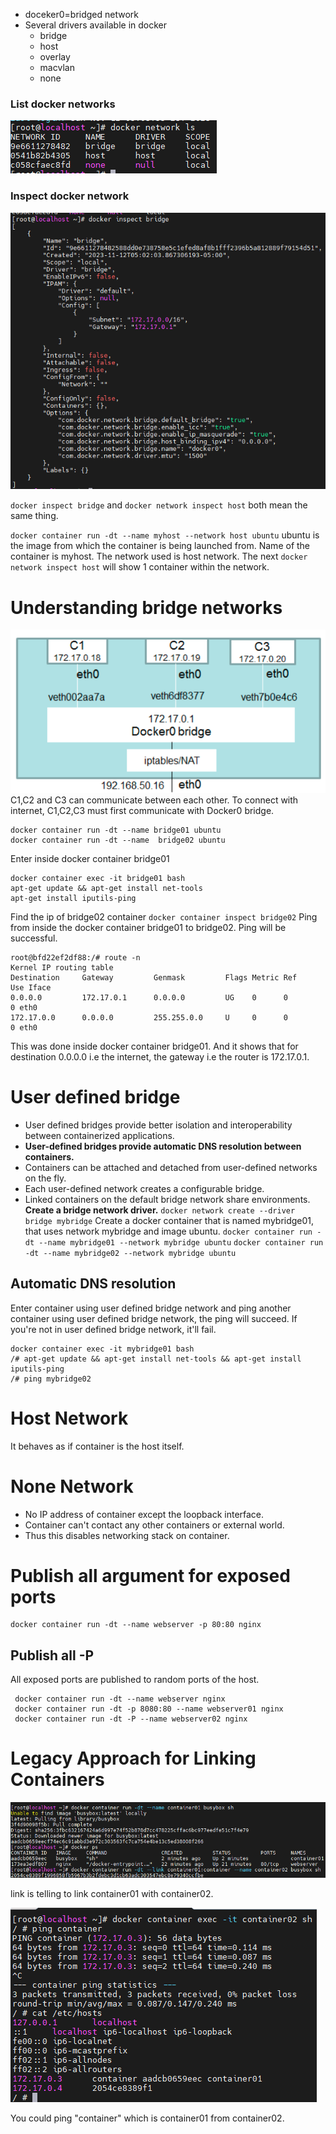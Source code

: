 - doceker0=bridged network
- Several drivers available in docker
	- bridge
	- host
	- overlay
	- macvlan
	- none

### List docker networks
![](_resources/Pasted%20image%2020231112160135.png)

### Inspect docker network
![](_resources/Pasted%20image%2020231112160241.png)

`docker inspect bridge` and `docker network inspect host` both mean the same thing.

`docker container run -dt --name myhost --network host ubuntu`
ubuntu is the image from which the container is being launched from.
Name of the container is myhost.
The network  used is host network.
The next `docker network inspect host` will show 1 container within the network.
# Understanding bridge networks

![](_resources/Pasted%20image%2020231112161325.png)
C1,C2 and C3 can communicate between each other.
To connect with internet, C1,C2,C3 must first communicate with Docker0 bridge.
```
docker container run -dt --name bridge01 ubuntu
docker container run -dt --name  bridge02 ubuntu
```
Enter inside docker container bridge01
```
docker container exec -it bridge01 bash
apt-get update && apt-get install net-tools
apt-get install iputils-ping
```
Find the ip of bridge02 container
`docker container inspect bridge02`
Ping from inside the docker container bridge01 to bridge02. Ping will be successful.

```
root@bfd22ef2df88:/# route -n
Kernel IP routing table
Destination     Gateway         Genmask         Flags Metric Ref    Use Iface
0.0.0.0         172.17.0.1      0.0.0.0         UG    0      0        0 eth0
172.17.0.0      0.0.0.0         255.255.0.0     U     0      0        0 eth0
```
This was done inside docker container bridge01. And it shows that for destination 0.0.0.0 i.e the internet, the gateway i.e the router is 172.17.0.1.
# User defined bridge
- User defined bridges provide better isolation and interoperability between containerized applications.
- **User-defined bridges provide automatic DNS resolution between containers.**
- Containers can be attached and detached from user-defined networks on the fly.
- Each user-defined network creates a configurable bridge.
- Linked containers on the default bridge network share environments.
**Create a bridge network driver.**
`docker network create --driver bridge mybridge`
Create a docker container that is named mybridge01, that uses network mybridge and image ubuntu.
 `docker container run -dt --name mybridge01 --network mybridge ubuntu`
  `docker container run -dt --name mybridge02 --network mybridge ubuntu`
## Automatic DNS resolution
Enter container using user defined bridge network and ping another container using user defined bridge network, the ping will succeed. If you're not in user defined bridge network, it'll fail.

```
docker container exec -it mybridge01 bash
/# apt-get update && apt-get install net-tools && apt-get install iputils-ping 
/# ping mybridge02
```
# Host Network
It behaves as if container is the host itself.
# None Network
- No IP address of container except the loopback interface.
- Container can't contact any other containers or external world.
- Thus this disables networking stack on container.
# Publish all argument for exposed ports
```
docker container run -dt --name webserver -p 80:80 nginx
```
## Publish all -P
All exposed ports are published to random ports of the host.
```
 docker container run -dt --name webserver nginx
 docker container run -dt -p 8080:80 --name webserver01 nginx
 docker container run -dt -P --name webserver02 nginx
```
# Legacy Approach for Linking Containers
![](_resources/Pasted%20image%2020231118155426.png)

link is telling to link container01 with container02.

![](_resources/Pasted%20image%2020231118155519.png)

You could ping "container" which is container01 from container02.
